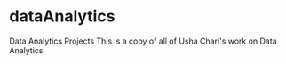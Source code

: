 # dataAnalytics
Data Analytics Projects
This is a copy of all of Usha Chari's work on Data Analytics

